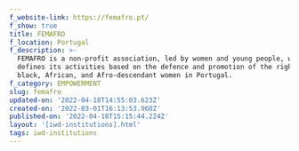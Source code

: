 ```yaml
---
f_website-link: https://femafro.pt/
f_show: true
title: FEMAFRO
f_location: Portugal
f_description: >-
  FEMAFRO is a non-profit association, led by women and young people, which
  defines its activities based on the defence and promotion of the rights of
  black, African, and Afro-descendant women in Portugal.
f_category: EMPOWERMENT
slug: femafro
updated-on: '2022-04-18T14:55:03.623Z'
created-on: '2022-03-01T16:13:53.960Z'
published-on: '2022-04-18T15:15:44.224Z'
layout: '[iwd-institutions].html'
tags: iwd-institutions
---
```




